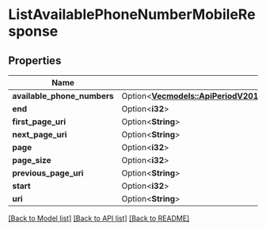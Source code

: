 # ListAvailablePhoneNumberMobileResponse

## Properties

Name | Type | Description | Notes
------------ | ------------- | ------------- | -------------
**available_phone_numbers** | Option<[**Vec<models::ApiPeriodV2010PeriodAccountPeriodAvailablePhoneNumberCountryPeriodAvailablePhoneNumberMobile>**](api.v2010.account.available_phone_number_country.available_phone_number_mobile.md)> |  | [optional]
**end** | Option<**i32**> |  | [optional]
**first_page_uri** | Option<**String**> |  | [optional]
**next_page_uri** | Option<**String**> |  | [optional]
**page** | Option<**i32**> |  | [optional]
**page_size** | Option<**i32**> |  | [optional]
**previous_page_uri** | Option<**String**> |  | [optional]
**start** | Option<**i32**> |  | [optional]
**uri** | Option<**String**> |  | [optional]

[[Back to Model list]](../README.md#documentation-for-models) [[Back to API list]](../README.md#documentation-for-api-endpoints) [[Back to README]](../README.md)


